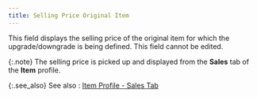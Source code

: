 ```yaml
---
title: Selling Price Original Item
---
```



This field displays the selling price of the original item for which  the upgrade/downgrade is being defined. This field cannot be edited.


{:.note}
The selling price is picked up and displayed from the **Sales** tab of the **Item** profile.


{:.see_also}
See also
: [Item  Profile - Sales Tab](JavaScript:RelatedTopics1.Click())<!--Metadata type="DesignerControl" startspan
<object CLASSID="clsid:ADB880A6-D8FF-11CF-9377-00AA003B7A11"
	ID=RelatedTopics1
	TYPE="application/x-oleobject">
</object>-->

<object classid="clsid:ADB880A6-D8FF-11CF-9377-00AA003B7A11" id="RelatedTopics1" type="application/x-oleobject"> 
 <param name="Command" value="Related Topics">
<param name="Window" value="second">
<param name="Item1" value="Item Profile - Sales Tab;{{site.mi_chm}}/create-regular-items-kits-and-assemblies/creating-an-item/the_item_profile_-_sales_tab.html">
</object><!--Metadata type="DesignerControl" endspan-->
